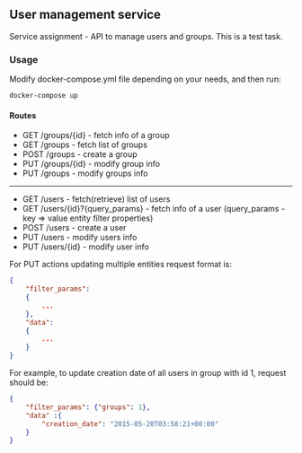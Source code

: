 ## User management service

Service assignment - API to manage users and groups.
This is a test task.

### Usage
Modify docker-compose.yml file depending on your needs, and then run:
```
docker-compose up
```

#### Routes

* GET  /groups/{id} - fetch info of a group
* GET  /groups      - fetch list of groups
* POST /groups      - create a group
* PUT  /groups/{id} - modify group info
* PUT  /groups      - modify groups info
-----------------------------------------------------------
* GET /users                     - fetch(retrieve) list of users
* GET /users/{id}?{query_params} - fetch info of a user (query_params - key => value entity filter properties)
* POST /users                    - create a user
* PUT /users                     - modify users info
* PUT /users/{id}                - modify user info

For PUT actions updating multiple entities request format is:
```json
{
    "filter_params": 
    {
        ...
    },
    "data": 
    {
        ...
    }
}
```
For example, to update creation date of all users in group with id 1, request should be:
```json
{
	"filter_params": {"groups": 1},
	"data" :{
		"creation_date": "2015-05-20T03:58:21+00:00"
	}
}
```